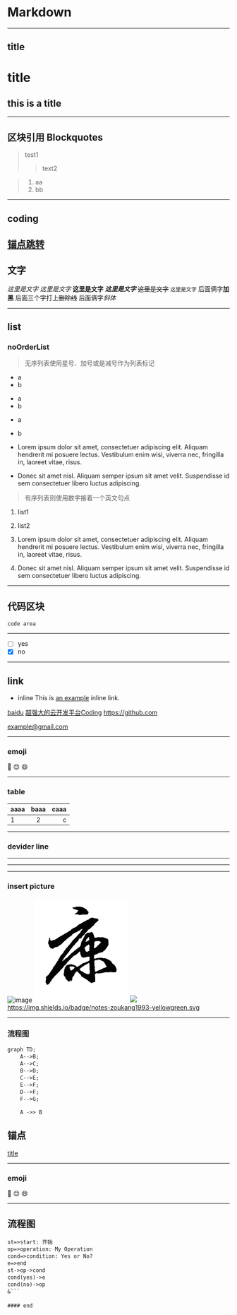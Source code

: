 # Markdown

---
## title
title
===

this is a title
---

---

## 区块引用 Blockquotes
> test1
>
>> text2

>  1. aa
>  2. bb

---

## coding
[锚点跳转](#锚点)
---

## 文字
*这里是文字*
_这里是文字_
**这里是文字**
***这里是文字***
~~这里是文字~~
`这里是文字`
后面俩字**加黑**
后面三个字打上~~删除线~~
后面俩字*斜体*


---

## list

### noOrderList
> 无序列表使用星号、加号或是减号作为列表标记

- a
- b

+ a
+ b

* a
* b

*   Lorem ipsum dolor sit amet, consectetuer adipiscing elit.
    Aliquam hendrerit mi posuere lectus. Vestibulum enim wisi,
    viverra nec, fringilla in, laoreet vitae, risus.
*   Donec sit amet nisl. Aliquam semper ipsum sit amet velit.
    Suspendisse id sem consectetuer libero luctus adipiscing.

> 有序列表则使用数字接着一个英文句点

1. list1
2. list2

3.  Lorem ipsum dolor sit amet, consectetuer adipiscing elit.
    Aliquam hendrerit mi posuere lectus. Vestibulum enim wisi,
    viverra nec, fringilla in, laoreet vitae, risus.
4.  Donec sit amet nisl. Aliquam semper ipsum sit amet velit.
    Suspendisse id sem consectetuer libero luctus adipiscing.

---

## 代码区块

``` code
code area
```

---

- [ ] yes
- [x] no

---

## link
* inline
This is [an example](http://example.com/ "Title") inline link.

[baidu](www.baidu.com)
[超强大的云开发平台Coding](http://coding.net)
https://github.com

<example@gmail.com>

---

### emoji
:camel: :blush: :smile:

---

### table

aaaa | baaa | caaa
:- | :-: | -:
1 | 2 | c

---

### devider line 
---
----
***


### insert picture
![image](https://file.kuipmake.com/20190311153644-QQ图片20190124115258.jpg)
![zk](../../Image/download.png)
![](https://img.shields.io/badge/notes-zoukang1993-yellowgreen.svg)
<https://img.shields.io/badge/notes-zoukang1993-yellowgreen.svg>

---


### 流程图
```graph
graph TD;
    A-->B;
    A-->C;
    B-->D;
    C-->E;
    E-->F;
    D-->F;
    F-->G;
```

```seq
    A ->> B

```


## 锚点 
[title](#title)

---

### emoji

:camel: :blush: :smile:

---

## 流程图

```flow
st=>start: 开始
op=>operation: My Operation
cond=>condition: Yes or No?
e=>end
st->op->cond
cond(yes)->e
cond(no)->op
&```

#### end
